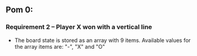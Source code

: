## Pom 0:

### Requirement 2 – Player X won with a vertical line
* The board state is stored as an array with 9 items. Available values for the array items are: "-", "X" and "O"
